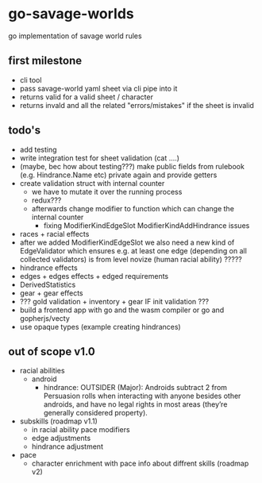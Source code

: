 # go-savage-worlds
go implementation of savage world rules

## first milestone
- cli tool
- pass savage-world yaml sheet via cli pipe into it
- returns valid for a valid sheet / character
- returns invald and all the related "errors/mistakes" if the sheet is invalid

## todo's
- add testing
- write integration test for sheet validation (cat ....)
- (maybe, bec how about testing???) make public fields from rulebook (e.g. Hindrance.Name etc) private again and provide getters
- create validation struct with internal counter
    - we have to mutate it over the running process
    - redux???
    - afterwards change modifier to function which can change the internal counter
        - fixing ModifierKindEdgeSlot ModifierKindAddHindrance issues
- races + racial effects
- after we added ModifierKindEdgeSlot we also need a new kind of EdgeValidator which ensures e.g. at least one edge (depending on all collected validators) is from level novize (human racial ability) ?????
- hindrance effects
- edges + edges effects + edged requirements
- DerivedStatistics
- gear + gear effects
- ??? gold validation + inventory + gear IF init validation ???
- build a frontend app with go and the wasm compiler or go and gopherjs/vecty
- use opaque types (example creating hindrances)

## out of scope v1.0
- racial abilities
  - android
    - hindrance: OUTSIDER (Major): Androids subtract 2 from Persuasion rolls when interacting with anyone besides other androids, and have no legal rights in most areas (they’re generally considered property).
- subskills (roadmap v1.1)
  - in racial ability pace modifiers
  - edge adjustments
  - hindrance adjustment
- pace
  - character enrichment with pace info about diffrent skills (roadmap v2)
